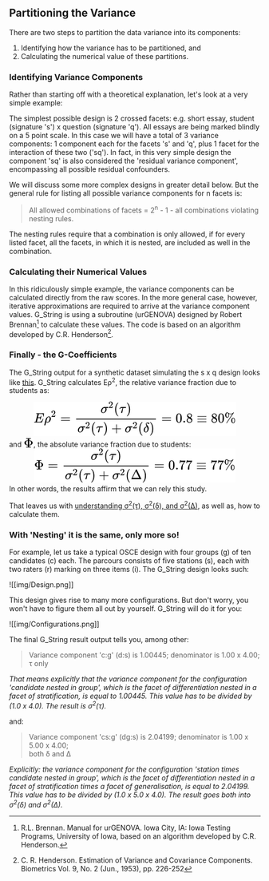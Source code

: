 ## Partitioning the Variance ##
There are two steps to partition the data variance into its components:
1.	Identifying how the variance has to be partitioned, and
2. Calculating the numerical value of these partitions.

### Identifying Variance Components ###
Rather than starting off with a theoretical explanation, let's look at a very simple example: 

The simplest possible design is 2 crossed facets: e.g. short essay, student (signature 's') x question (signature 'q'). All essays are being marked blindly on a 5 point scale. In this case we will have a total of 3 variance components: 1 component each for the facets 's' and 'q', plus 1 facet for the interaction of these two ('sq'). In fact, in this very simple design the component 'sq' is also considered the 'residual variance component', encompassing all possible residual confounders.

We will discuss some more complex designs in greater detail below. But the general rule for listing all possible variance components for n facets is:
> All allowed combinations of facets = 2<sup>n</sup> - 1 - all combinations violating nesting rules.

The nesting rules require that a combination is only allowed, if for every listed facet, all the facets, in which it is nested, are included as well in the combination.
### Calculating their Numerical Values ###
In this ridiculously simple example, the variance components can be calculated directly from the raw scores. In the more general case, however, iterative approximations are required to arrive at the variance component values. G_String is using a subroutine (urGENOVA) designed by Robert Brennan[^1] to calculate these values. The code is based on an algorithm developed by C.R. Henderson[^2].

### Finally - the G-Coefficients ###
The G_String output for a synthetic dataset simulating the s x q design looks like [this](Results_s_x_q.txt). G_String calculates E&rho;<sup>2</sup>, the relative variance fraction due to students as:

<div align="center"><img style="background: white;" src="svg/YXBiJDYAn5.svg"></div>
and <img style="transform: translateY(0.1em); background: white;" src="svg/94hGmtOsFS.svg">, the absolute variance fraction due to students:

<div align="center"><img style="background: white;" src="svg/JlCzFposAT.svg"></div>
In other words, the results affirm that we can rely this study.

That leaves us with [understanding &sigma;<sup>2</sup>(&tau;), &sigma;<sup>2</sup>(&delta;), and &sigma;<sup>2</sup>(&Delta;)](sigmas.md), as well as, how to calculate them.

### With 'Nesting' it is the same, only more so! ###
For example, let us take a typical OSCE design with four groups (g) of ten candidates (c) each. The parcours consists of five stations (s), each with two raters (r) marking on three items (i). The G_String design looks such:

 ![[img/Design.png]]
 
This design gives rise to many more configurations. But don't worry, you won't have to figure them all out by yourself. G_String will do it for you:

![[img/Configurations.png]]

The final G_String result output tells you, among other:

> Variance component 'c:g' (d:s) is 1.00445; 
> denominator is 1.00 x 4.00;  
> τ only 

*That means explicitly that the variance component for the configuration 'candidate nested in group', which is the facet of differentiation nested in a facet of stratification, is equal to 1.00445.  This value has to be divided by (1.0 x 4.0). The result is &sigma;<sup>2</sup>(&tau;).*

and:
> Variance component 'cs:g' (dg:s) is 2.04199; 
> denominator is 1.00 x 5.00 x 4.00;  
> both δ and Δ

*Explicitly: the variance component for the configuration 'station times candidate nested in group', which is the facet of differentiation nested in a facet of stratification times a facet of generalisation, is equal to 2.04199.  This value has to be divided by (1.0 x 5.0 x 4.0). The result goes both into &sigma;<sup>2</sup>(&delta;) and &sigma;<sup>2</sup>(&Delta;).*

[^1]:R.L. Brennan. Manual for urGENOVA. Iowa City, IA: Iowa Testing Programs, University of Iowa, based on an algorithm developed by C.R. Henderson.

[^2]:C. R. Henderson. Estimation of Variance and Covariance Components. Biometrics Vol. 9, No. 2 (Jun., 1953), pp. 226-252
